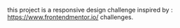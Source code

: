 this project is a responsive design challenge inspired by :
https://www.frontendmentor.io/ challenges.
